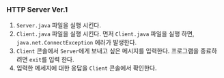 ### HTTP Server Ver.1 

1. `Server.java` 파일을 실행 시킨다.
2. `Client.java` 파일을 실행 시킨다. 먼저 `Client.java` 파일을 실행 하면, `java.net.ConnectException` 에러가 발생한다. 
3. `Client` 콘솔에서 `Server`에게 보내고 싶은 메시지를 입력한다. 프로그램을 종료하려면 `exit`를 입력 한다. 
4. 입력한 메세지에 대한 응답을 `Client` 콘솔에서 확인한다. 